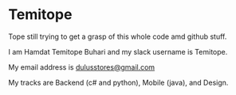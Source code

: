 # Temitope
Tope still trying to get a grasp of this whole code amd github stuff. 

I am Hamdat Temitope Buhari and my slack username is Temitope. 

My email address is dulusstores@gmail.com 

My tracks are Backend (c# and python), Mobile (java), and Design. 
